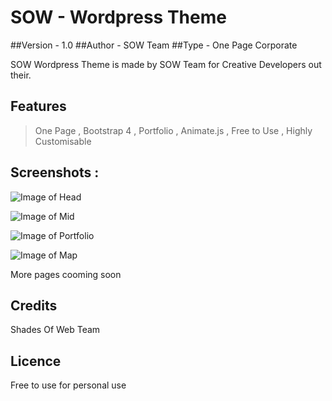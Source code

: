 # SOW - Wordpress Theme

##Version - 1.0
##Author - SOW Team
##Type - One Page Corporate

SOW Wordpress Theme is made by SOW Team for Creative Developers out their.


## Features

> One Page ,
> Bootstrap 4 ,
> Portfolio ,
> Animate.js ,
> Free to Use ,
> Highly Customisable 

##  Screenshots :

  ![Image of Head](https://i.imgur.com/jS8D4k8.png)

  ![Image of Mid](https://i.imgur.com/WUGBznL.png)
  
  ![Image of Portfolio](https://i.imgur.com/KcZCnMa.png)
  
  ![Image of Map](https://i.imgur.com/Lms1p1W.png)

More pages cooming soon


## Credits
  Shades Of Web Team 

## Licence
  Free to use for personal use

